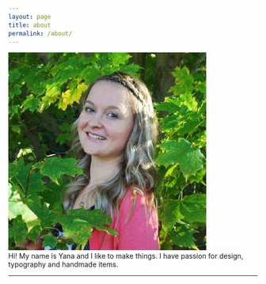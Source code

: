 ```yaml
---
layout: page
title: about
permalink: /about/
---
```


<img class="col one right" src="/img/prof_pic.jpeg">

<br/>
Hi! My name is Yana and I like to make things. I have passion for design, typography and handmade items.



<br/>
<hr/>
<br/>
<span class="contacticon center">
	<a href="mailto:yanabbechard@gmail.com"><i class="fa fa-envelope-square"></i></a>
	<a href="https://www.linkedin.com/in/yana-bechard-38658b130/" target="_blank"><i class="fa fa-linkedin-square"></i></a>
	<a href="https://www.behance.net/yanabarannik" target="_blank"><i class="fa fa-behance-square"></i></a>	
</span>

<div class="col three caption">
</div>

